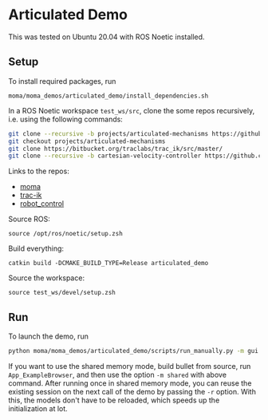 # Articulated Demo

This was tested on Ubuntu 20.04 with ROS Noetic installed.

## Setup

To install required packages, run

```
moma/moma_demos/articulated_demo/install_dependencies.sh
```

In a ROS Noetic workspace `test_ws/src`, clone the some repos recursively, i.e. using the following commands:

```bash
git clone --recursive -b projects/articulated-mechanisms https://github.com/ethz-asl/moma.git
git checkout projects/articulated-mechanisms
git clone https://bitbucket.org/traclabs/trac_ik/src/master/
git clone --recursive -b cartesian-velocity-controller https://github.com/ethz-asl/robot_control.git
```

Links to the repos:

- [moma](https://github.com/ethz-asl/moma)
- [trac-ik](https://bitbucket.org/traclabs/trac_ik/src/master/)
- [robot_control](https://github.com/ethz-asl/robot_control)

Source ROS:

```
source /opt/ros/noetic/setup.zsh
```

Build everything:

```
catkin build -DCMAKE_BUILD_TYPE=Release articulated_demo
```

Source the workspace:

```
source test_ws/devel/setup.zsh
```

## Run

To launch the demo, run

```zsh
python moma/moma_demos/articulated_demo/scripts/run_manually.py -m gui
```

If you want to use the shared memory mode, build bullet from source, run `App_ExampleBrowser`, and then use the option `-m shared` with above command. After running once in shared memory mode, you can reuse the existing session on the next call of the demo by passing the `-r` option. With this, the models don't have to be reloaded, which speeds up the initialization at lot.
